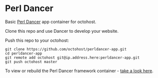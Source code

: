 Perl Dancer
====

Basic [Perl Dancer](http://perldancer.org/) app container for octohost.

Clone this repo and use Dancer to develop your website.

Push this repo to your octohost:

```
git clone https://github.com/octohost/perldancer-app.git
cd perldancer-app
git remote add octohost git@ip.address.here:perldancer-app.git
git push octohost master
```

To view or rebuild the Perl Dancer framework container - [take a look here](https://github.com/octohost/perldancer).
